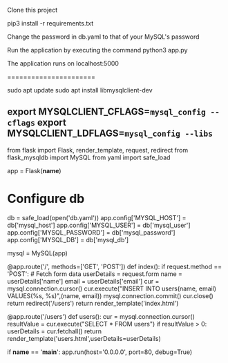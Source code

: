 Clone this project

pip3 install -r requirements.txt

Change the password in db.yaml to that of your MySQL's password

Run the application by executing the command python3 app.py

The application runs on localhost:5000

======================

sudo apt update
sudo apt install libmysqlclient-dev

export MYSQLCLIENT_CFLAGS=`mysql_config --cflags`
export MYSQLCLIENT_LDFLAGS=`mysql_config --libs`
--------------------

from flask import Flask, render_template, request, redirect
from flask_mysqldb import MySQL
from yaml import safe_load

app = Flask(__name__)

# Configure db
db = safe_load(open('db.yaml'))
app.config['MYSQL_HOST'] = db['mysql_host']
app.config['MYSQL_USER'] = db['mysql_user']
app.config['MYSQL_PASSWORD'] = db['mysql_password']
app.config['MYSQL_DB'] = db['mysql_db']

mysql = MySQL(app)

@app.route('/', methods=['GET', 'POST'])
def index():
    if request.method == 'POST':
        # Fetch form data
        userDetails = request.form
        name = userDetails['name']
        email = userDetails['email']
        cur = mysql.connection.cursor()
        cur.execute("INSERT INTO users(name, email) VALUES(%s, %s)",(name, email))
        mysql.connection.commit()
        cur.close()
        return redirect('/users')
    return render_template('index.html')

@app.route('/users')
def users():
    cur = mysql.connection.cursor()
    resultValue = cur.execute("SELECT * FROM users")
    if resultValue > 0:
        userDetails = cur.fetchall()
        return render_template('users.html',userDetails=userDetails)

if __name__ == '__main__':
    app.run(host='0.0.0.0', port=80, debug=True)

